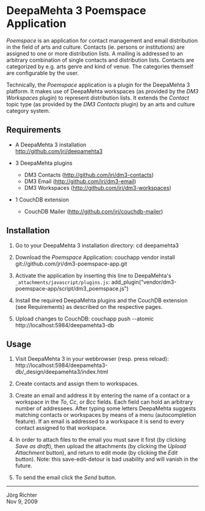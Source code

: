 
DeepaMehta 3 Poemspace Application
==================================

*Poemspace* is an application for contact management and email distribution in the field of arts and culture.
Contacts (ie. persons or institutions) are assigned to one or more distribution lists.
A mailing is addressed to an arbitrary combination of single contacts and distribution lists.
Contacts are categorized by e.g. arts genre and kind of venue.
The categories themself are configurable by the user.

Technically, the *Poemspace* application is a plugin for the DeepaMehta 3 platform.
It makes use of DeepaMehta workspaces (as provided by the *DM3 Workspaces* plugin) to represent distribution lists.
It extends the *Contact* topic type (as provided by the *DM3 Contacts* plugin) by an arts and culture category system.


Requirements
------------

*   A DeepaMehta 3 installation  
    <http://github.com/jri/deepamehta3>

*   3 DeepaMehta plugins  
    - DM3 Contacts   (<http://github.com/jri/dm3-contacts>)  
    - DM3 Email      (<http://github.com/jri/dm3-email>)  
    - DM3 Workspaces (<http://github.com/jri/dm3-workspaces>)  

*   1 CouchDB extension  
    - CouchDB Mailer (<http://github.com/jri/couchdb-mailer>)


Installation
------------

1.  Go to your DeepaMehta 3 installation directory:
        cd deepamehta3

2.  Download the *Poemspace* Application:
        couchapp vendor install git://github.com/jri/dm3-poemspace-app.git

3.  Activate the application by inserting this line to DeepaMehta's `_attachments/javascript/plugins.js`:
        add_plugin("vendor/dm3-poemspace-app/script/dm3_poemspace.js")

4.  Install the required DeepaMehta plugins and the CouchDB extension (see Requirements) as described on the respective pages.

5.  Upload changes to CouchDB:
        couchapp push --atomic http://localhost:5984/deepamehta3-db


Usage
-----

1.  Visit DeepaMehta 3 in your webbrowser (resp. press reload):
        http://localhost:5984/deepamehta3-db/_design/deepamehta3/index.html

2.  Create contacts and assign them to workspaces.

3.  Create an email and address it by entering the name of a contact or a workspace in the *To*, *Cc*, or *Bcc* fields.
    Each field can hold an arbitrary number of addressees.
    After typing some letters DeepaMehta suggests matching contacts or workspaces by means of a menu (autocompletion feature).
    If an email is addressed to a workspace it is send to every contact assigned to that workspace.

4.  In order to attach files to the email you must save it first (by clicking *Save as draft*), then upload the attachments
    (by clicking the *Upload Attachment* button), and return to edit mode (by clicking the *Edit* button).
    Note: this save-edit-detour is bad usability and will vanish in the future.

5.  To send the email click the *Send* button.



------------
Jörg Richter  
Nov 9, 2009
